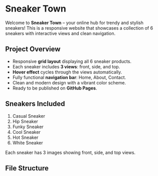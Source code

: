 
# Sneaker Town

Welcome to **Sneaker Town** – your online hub for trendy and stylish sneakers! This is a responsive website that showcases a collection of 6 sneakers with interactive views and clean navigation.

## **Project Overview**

- Responsive **grid layout** displaying all 6 sneaker products.
- Each sneaker includes **3 views**: front, side, and top.
- **Hover effect** cycles through the views automatically.
- Fully functional **navigation bar**: Home, About, Contact.
- Clean and modern design with a vibrant color scheme.
- Ready to be published on **GitHub Pages**.

## **Sneakers Included**

1. Casual Sneaker
2. Hip Sneaker
3. Funky Sneaker
4. Cool Sneaker
5. Hot Sneaker
6. White Sneaker

Each sneaker has 3 images showing front, side, and top views.

## **File Structure**

